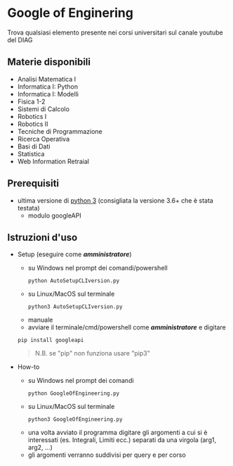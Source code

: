 # Google of Enginering
Trova qualsiasi elemento presente nei corsi universitari sul canale youtube del DIAG

## Materie disponibili
* Analisi Matematica I
* Informatica I: Python
* Informatica I: Modelli
* Fisica 1-2
* Sistemi di Calcolo
* Robotics I
* Robotics II
* Tecniche di Programmazione
* Ricerca Operativa
* Basi di Dati
* Statistica
* Web Information Retraial

## Prerequisiti
* ultima versione di [python 3](https://www.python.org/) (consigliata la versione 3.6+ che è stata testata)
  * modulo googleAPI

## Istruzioni d'uso
* Setup (eseguire come ***amministratore***)
  * su Windows nel prompt dei comandi/powershell
    ```console
    python AutoSetupCLIversion.py
    ```
  * su Linux/MacOS sul terminale
    ```console
    python3 AutoSetupCLIversion.py
    ```
  * manuale
   * avviare il terminale/cmd/powershell come ***amministratore*** e digitare
   ```console
   pip install googleapi
   ```
   > N.B.
   > se "pip" non funziona usare "pip3"
   
* How-to
  * su Windows nel prompt dei comandi
    ```console
    python GoogleOfEngineering.py
    ```
  * su Linux/MacOS sul terminale
    ```console
    python3 GoogleOfEngineering.py
    ```
  * una volta avviato il programma digitare gli argomenti a cui si è interessati (es. Integrali, Limiti ecc.) separati da una virgola (arg1, arg2, ...)
  * gli argomenti verranno suddivisi per query e per corso
